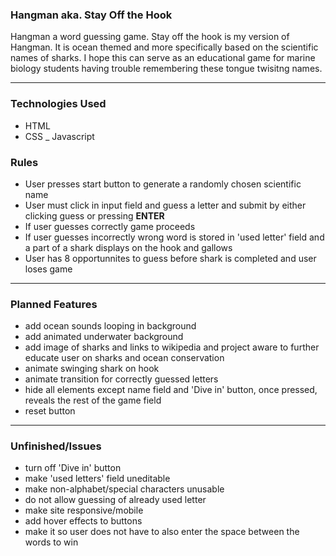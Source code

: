 ### Hangman aka. Stay Off the Hook

Hangman a word guessing game. Stay off the hook is my version 
of Hangman. It is ocean themed and more specifically based on the 
scientific names of sharks. I hope this can serve as an 
educational game for marine biology students having trouble
remembering these tongue twisitng names.

---

### Technologies Used

- HTML
- CSS
_ Javascript

### Rules

- User presses start button to generate a randomly chosen scientific name
- User must click in input field and guess a letter and submit by either clicking guess
  or pressing **ENTER**
- If user guesses correctly game proceeds
- If user guesses incorrectly wrong word is stored in 'used letter' field and a part 
  of a shark displays on the hook and gallows
- User has 8 opportunnites to guess before shark is completed and user loses game

---

### Planned Features
- add ocean sounds looping in background
- add animated underwater background
- add image of sharks and links to wikipedia and project aware
  to further educate user on sharks and ocean conservation
- animate swinging shark on hook
- animate transition for correctly guessed letters
- hide all elements except name field and 'Dive in' button, once pressed,
  reveals the rest of the game field
- reset button

---

### Unfinished/Issues
- turn off 'Dive in' button
- make 'used letters' field uneditable
- make non-alphabet/special characters unusable
- do not allow guessing of already used letter
- make site responsive/mobile
- add hover effects to buttons
- make it so user does not have to also enter the space
  between the words to win

